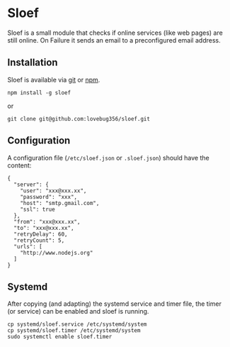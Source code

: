 # Sloef

Sloef is a small module that checks if online services (like web pages) are still online. On Failure it sends an email to a preconfigured email address.

## Installation

Sloef is available via [git](https://github.com/lovebug356/sloef) or [npm](https://www.npmjs.org/package/sloef).

`npm install -g sloef`

or

`git clone git@github.com:lovebug356/sloef.git`

## Configuration

A configuration file (`/etc/sloef.json` or `.sloef.json`) should have the content:
```
{
  "server": {
    "user": "xxx@xxx.xx",
    "password": "xxx",
    "host": "smtp.gmail.com",
    "ssl": true
  },
  "from": "xxx@xxx.xx",
  "to": "xxx@xxx.xx",
  "retryDelay": 60,
  "retryCount": 5,
  "urls": [
    "http://www.nodejs.org"
  ]
}
```

## Systemd

After copying (and adapting) the systemd service and timer file, the timer (or service) can be enabled and sloef is running.
```
cp systemd/sloef.service /etc/systemd/system
cp systemd/sloef.timer /etc/systemd/system
sudo systemctl enable sloef.timer
```

